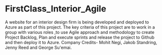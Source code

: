 # FirstClass_Interior_Agile
A website for an interior design firm is being developed and deployed to Azure as part of this project. 
The key criteria of this project are to work in a group with various roles ,to use Agile approach and methodology to create Project Backlog, Plan and execute sprints and release the project to Github and then deploy it to Azure.
Company Credits- Mohit Negi, Jakob Standring, Jenny Reed and George Su'emai.
